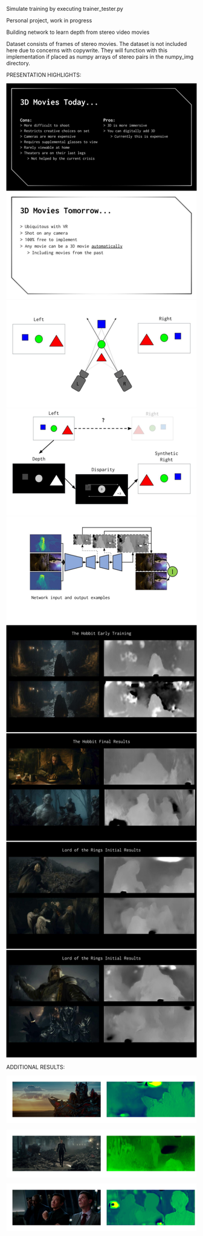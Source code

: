 

Simulate training by executing trainer_tester.py

Personal project, work in progress

Building network to learn depth from stereo video movies

Dataset consists of frames of stereo movies. The dataset is not included here due to concerns with copywrite. They will function with this implementation if placed as numpy arrays of stereo pairs in the numpy_img directory.


PRESENTATION HIGHLIGHTS:

![Presentation 1](/examples/4_27_presentation_thompson_1.jpg)
![Presentation 2](/examples/4_27_presentation_thompson_2.jpg)
![Presentation 3](/examples/4_27_presentation_thompson_3.jpg)
![Presentation 4](/examples/4_27_presentation_thompson_4.jpg)
![Presentation 5](/examples/4_27_presentation_thompson_5.jpg)
![Presentation 6](/examples/4_27_presentation_thompson_6.jpg)
![Presentation 7](/examples/4_27_presentation_thompson_7.jpg)
![Presentation 8](/examples/4_27_presentation_thompson_8.jpg)
![Presentation 9](/examples/4_27_presentation_thompson_9.jpg)

ADDITIONAL RESULTS:

![Transformer Map](/examples/01_transformer_test.png)

![Wide Resident Evil Map](/examples/03_residentevilwide_test.png)

![Many Subjects in order Map](/examples/06_threeactors_test.png)
